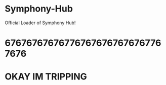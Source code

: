 # Symphony-Hub
Official Loader of Symphony Hub!
# 676767676767767676767676767767676
# OKAY IM TRIPPING

